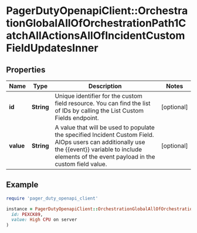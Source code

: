# PagerDutyOpenapiClient::OrchestrationGlobalAllOfOrchestrationPath1CatchAllActionsAllOfIncidentCustomFieldUpdatesInner

## Properties

| Name | Type | Description | Notes |
| ---- | ---- | ----------- | ----- |
| **id** | **String** | Unique identifier for the custom field resource. You can find the list of IDs by calling the List Custom Fields endpoint. | [optional] |
| **value** | **String** | A value that will be used to populate the specified Incident Custom Field. AIOps users can additionally use the {{event}} variable to include elements of the event payload in the custom field value. | [optional] |

## Example

```ruby
require 'pager_duty_openapi_client'

instance = PagerDutyOpenapiClient::OrchestrationGlobalAllOfOrchestrationPath1CatchAllActionsAllOfIncidentCustomFieldUpdatesInner.new(
  id: PEXCK89,
  value: High CPU on server
)
```


